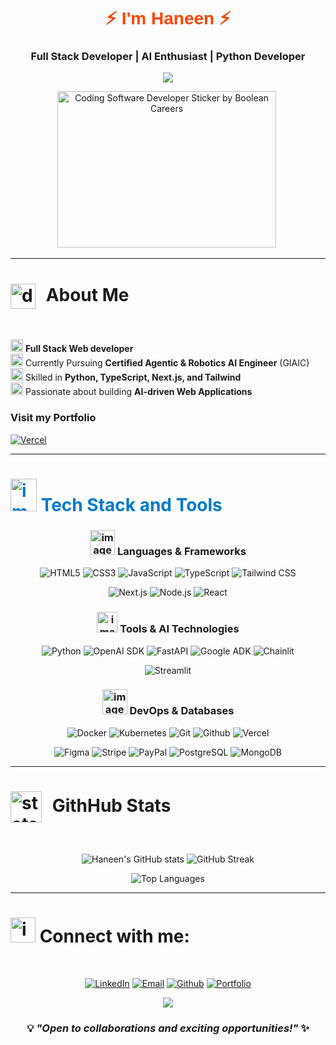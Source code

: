 <!-- HEADER -->

<p align="center">

<h1 align="center" style="font-family: 'Poppins', sans-serif; font-weight: bold;">
  <span style="color:#ff4500;">⚡ I'm Haneen ⚡</span>
</h1>

<h3 align="center"> Full Stack Developer | AI Enthusiast | Python Developer</h3>
<p align="center">
<a href="https://github.com/hi01tech"><img src="https://readme-typing-svg.herokuapp.com/?lines=AI%20Powered%20Web-Developer;Python%20Learner;and;Self-taught%20Programmer.;Always%20learning%20new%20skills.&font=Fira%20Code&center=true&width=440&height=45&color=0fb2eb&vCenter=true&size=22&pause=300"></a></p>
<p align="center">
<a href ="https://github.com/hi01tech">
<img src="https://media2.giphy.com/media/cUAGuLiEcTBwRfkAQq/giphy.gif?cid=ecf05e474bjrlcjt6yc7w0t20djokbtl9i4e9iqkie9anv8i&amp;rid=giphy.gif&amp;ct=s" alt="Coding Software Developer Sticker by Boolean Careers" style="width: 350px; height: 250px; left: 0px; top: 0px;"></a>&nbsp
</p>

---

<h1 margin-top: 10px;><img width="40px" height="40px" alt="documents"  style="vertical-align: middle; margin-right: 10px;" src="https://github.com/user-attachments/assets/1edf1018-a4df-4aa6-b188-c0b113551fda" /> About Me</h1>&nbsp


<img width="20px" height="20px" alt="image" src="https://github.com/user-attachments/assets/860fd907-9b95-41da-ad4e-9b7dc57bcd6d" /> **Full Stack Web developer**  
<img width="20px" height="20px" alt="image" src="https://github.com/user-attachments/assets/860fd907-9b95-41da-ad4e-9b7dc57bcd6d" />  Currently Pursuing **Certified Agentic & Robotics AI Engineer** (GIAIC)  
<img width="20px" height="20px" alt="image" src="https://github.com/user-attachments/assets/860fd907-9b95-41da-ad4e-9b7dc57bcd6d" /> Skilled in **Python, TypeScript, Next.js, and Tailwind**  
<img width="20px" height="20px" alt="image" src="https://github.com/user-attachments/assets/860fd907-9b95-41da-ad4e-9b7dc57bcd6d" /> Passionate about building **AI-driven Web Applications**  


###  Visit my Portfolio
[![Vercel](https://img.shields.io/badge/Portfolio-11224E?style=for-the-badge&logo=vercel&logoColor=white)](https://your-portfolio.com) 


---

<h1 align="left" style="color: #007acc;">
  <img width="42px" height="52px" alt="image" src="https://github.com/user-attachments/assets/2e60f262-95eb-4298-a0a4-8d6c8dac501c" />
 Tech Stack and Tools
</h1>
<div align="center" >


### <img width="40px" height="40px" alt="image" src="https://github.com/user-attachments/assets/db1e247a-8e38-4ecc-95ad-be38518b40fb" />  Languages & Frameworks
 ![HTML5](https://img.shields.io/badge/HTML5-E34F26?style=for-the-badge&logo=html5&logoColor=white&size)
 ![CSS3](https://img.shields.io/badge/CSS3-1572B6?style=for-the-badge&logo=css3&logoColor=white)
 ![JavaScript](https://img.shields.io/badge/JavaScript-F7DF1E?style=for-the-badge&logo=javascript&logoColor=black)
 ![TypeScript](https://img.shields.io/badge/TypeScript-007ACC?style=for-the-badge&logo=typescript&logoColor=white)
 ![Tailwind CSS](https://img.shields.io/badge/Tailwind_CSS-38B2AC?style=for-the-badge&logo=tailwind-css&logoColor=white)

![Next.js](https://img.shields.io/badge/Next.js-333446?style=for-the-badge&logo=nextdotjs&logoColor=white)
![Node.js](https://img.shields.io/badge/Node.js-4c956c?style=for-the-badge&logo=nodedotjs&logoColor=white)
![React](https://img.shields.io/badge/React-333446?style=for-the-badge&logo=react&logoColor=61DAFB)


### <img width="33px" height="33px" alt="image" src="https://github.com/user-attachments/assets/6093e853-8726-4c83-9a67-22ff49b58e1a" />  Tools  & AI Technologies
![Python](https://img.shields.io/badge/Python-3776AB?style=for-the-badge&logo=python&logoColor=white)
![OpenAI SDK](https://img.shields.io/badge/OpenAI_SDK-412991?style=for-the-badge&logo=openai&logoColor=white)
![FastAPI](https://img.shields.io/badge/FastAPI-009688?style=for-the-badge&logo=fastapi&logoColor=white)
![Google ADK](https://img.shields.io/badge/Google_ADK-4285F4?style=for-the-badge&logo=google&logoColor=white)
![Chainlit](https://img.shields.io/badge/Chainlit-F72C5B?style=for-the-badge&logo=chainlit&logoColor=black)

![Streamlit](https://img.shields.io/badge/Streamlit-e60000?style=for-the-badge&logo=streamlit&logoColor=white)


### <img width="40px" height="40px" alt="image" src="https://github.com/user-attachments/assets/41a961df-f20c-4378-b9cf-d1b88dc332d0" />  DevOps & Databases 
![Docker](https://img.shields.io/badge/Docker-00457C?style=for-the-badge&logo=docker&logoColor=white)
![Kubernetes](https://img.shields.io/badge/Kubernetes-2496ED?style=for-the-badge&logo=kubernetes&logoColor=white)
![Git](https://img.shields.io/badge/Git-E34F26?style=for-the-badge&logo=git&logoColor=white)
![Github](https://img.shields.io/badge/Github-37353E?style=for-the-badge&logo=github&logoColor=white)
![Vercel](https://img.shields.io/badge/Vercel-37353E?style=for-the-badge&logo=vercel&logoColor=white)

![Figma](https://img.shields.io/badge/Figma-F24E1E?style=for-the-badge&logo=figma&logoColor=white)
![Stripe](https://img.shields.io/badge/Stripe-008CDD?style=for-the-badge&logo=stripe&logoColor=white)
![PayPal](https://img.shields.io/badge/PayPal-00457C?style=for-the-badge&logo=paypal&logoColor=white)
![PostgreSQL](https://img.shields.io/badge/PostgreSQL-316192?style=for-the-badge&logo=postgresql&logoColor=white)
![MongoDB](https://img.shields.io/badge/MongoDB-4EA94B?style=for-the-badge&logo=mongodb&logoColor=white)


</div>

---
<h1>
  <img src="https://media3.giphy.com/media/ZjtF698DrjHGcntUCB/giphy.gif" width="50px" style="vertical-align: middle; margin-right: 10px;" alt="stats icon" />
  GithHub Stats
</h1>
<br/>
<p align="center">
  <img src="https://github-readme-stats.vercel.app/api?username=hi01tech&show_icons=true&theme=tokyonight" alt="Haneen's GitHub stats" />
  <img src="https://github-readme-streak-stats.herokuapp.com/?user=hi01tech&theme=tokyonight" alt="GitHub Streak" />
</p>
<p align="center">
 <img src="https://github-readme-stats.vercel.app/api/top-langs/?username=hi01tech&layout=compact&theme=radical" alt="Top Languages" />
</p>

---

<h1>
<img width="40px" height="40px" alt="image" src="https://github.com/user-attachments/assets/2c4f1f52-e53b-4983-befe-7506db2420b6" />
Connect with me:
</h1>&nbsp

<div align="center">

[![LinkedIn](https://img.shields.io/badge/LinkedIn-0BA6DF?style=for-the-badge&logo=linkedin&logoColor=white)](https://linkedin.com/in/haneen-i-290a93305?)
[![Email](https://img.shields.io/badge/Email-C80036?style=for-the-badge&logo=gmail&logoColor=white)](mailto:imetrogfx@gmail.com)
[![Github](https://img.shields.io/badge/Github-000B58?style=for-the-badge&logo=Github&logoColor=white)](https://github.com/hi01tech)
[![Portfolio](https://img.shields.io/badge/Portfolio-E95793?style=for-the-badge&logo=vercel&logoColor=white)](https://your-portfolio.com)

</div>

 <div align="center">
   
  <img src="https://capsule-render.vercel.app/api?type=waving&color=gradient&customColorList=6,11,20&height=100&section=footer&animation=twinkling"/>

   ### 💡 *"Open to collaborations and exciting opportunities!"* ✨
 </div>


